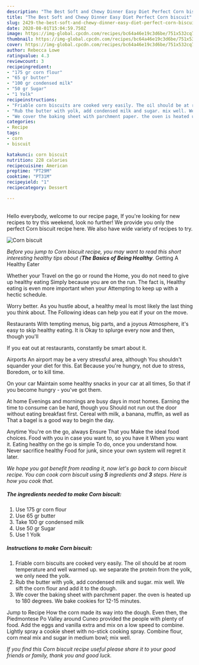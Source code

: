```yaml
---
description: "The Best Soft and Chewy Dinner Easy Diet Perfect Corn biscuit"
title: "The Best Soft and Chewy Dinner Easy Diet Perfect Corn biscuit"
slug: 2429-the-best-soft-and-chewy-dinner-easy-diet-perfect-corn-biscuit
date: 2020-08-01T15:04:59.750Z
image: https://img-global.cpcdn.com/recipes/bc64a46e19c3d6be/751x532cq70/corn-biscuit-recipe-main-photo.jpg
thumbnail: https://img-global.cpcdn.com/recipes/bc64a46e19c3d6be/751x532cq70/corn-biscuit-recipe-main-photo.jpg
cover: https://img-global.cpcdn.com/recipes/bc64a46e19c3d6be/751x532cq70/corn-biscuit-recipe-main-photo.jpg
author: Rebecca Lowe
ratingvalue: 4.3
reviewcount: 3
recipeingredient:
- "175 gr corn flour"
- "65 gr butter"
- "100 gr condensed milk"
- "50 gr Sugar"
- "1 Yolk"
recipeinstructions:
- "Friable corn biscuits are cooked very easily. The oil should be at room temperature and well warmed up. we separate the protein from the yolk, we only need the yolk."
- "Rub the butter with yolk, add condensed milk and sugar. mix well. We sift the corn flour and add it to the dough."
- "We cover the baking sheet with parchment paper. the oven is heated up to 180 degrees. We bake cookies for 12-15 minutes."
categories:
- Recipe
tags:
- corn
- biscuit

katakunci: corn biscuit 
nutrition: 228 calories
recipecuisine: American
preptime: "PT29M"
cooktime: "PT31M"
recipeyield: "1"
recipecategory: Dessert

---
```

<br>
Hello everybody, welcome to our recipe page, If you're looking for new recipes to try this weekend, look no further! We provide you only the perfect Corn biscuit recipe here. We also have wide variety of recipes to try.
<br>


![Corn biscuit](https://img-global.cpcdn.com/recipes/bc64a46e19c3d6be/751x532cq70/corn-biscuit-recipe-main-photo.jpg)

<i>Before you jump to Corn biscuit recipe, you may want to read this short interesting healthy tips about {<strong>The Basics of Being Healthy</strong>.</i>
Getting A Healthy Eater

Whether your Travel on the go or round the
Home, you do not need to give up healthy eating
Simply because you are on the run. The fact is,
Healthy eating is even more important when your
Attempting to keep up with a hectic schedule.


Worry better. As you hustle about, a healthy meal
Is most likely the last thing you think about. The
Following ideas can help you eat if your on the move.

Restaurants
With tempting menus, big parts, and a joyous 
Atmosphere, it's easy to skip healthy eating. It is 
Okay to splurge every now and then, though you'll

If you eat out at restaurants, constantly be smart
about it.

Airports
An airport may be a very stressful area, although
You shouldn't squander your diet for this. Eat
Because you're hungry, not due to stress,
Boredom, or to kill time.

On your car
Maintain some healthy snacks in your car at all times,
So that if you become hungry - you've got them.

At home
Evenings and mornings are busy days in most homes.
Earning the time to consume can be hard, though you
Should not run out the door without eating breakfast
first. Cereal with milk, a banana, muffin, as well as 
That a bagel is a good way to begin the day.

Anytime You're on the go, always Ensure That you
Make the ideal food choices. 
Food with you in case you want to, so you have it
When you want it. Eating healthy on the go is simple 
To do, once you understand how. Never sacrifice healthy
Food for junk, since your own system will regret it later.


<i>We hope you got benefit from reading it, now let's go back to corn biscuit recipe. You can cook corn biscuit using <strong>5</strong> ingredients and <strong>3</strong> steps. Here is how you cook that.
</i>

##### The ingredients needed to make Corn biscuit:

1. Use 175 gr corn flour
1. Use 65 gr butter
1. Take 100 gr condensed milk
1. Use 50 gr Sugar
1. Use 1 Yolk


##### Instructions to make Corn biscuit:

1. Friable corn biscuits are cooked very easily. The oil should be at room temperature and well warmed up. we separate the protein from the yolk, we only need the yolk.
1. Rub the butter with yolk, add condensed milk and sugar. mix well. We sift the corn flour and add it to the dough.
1. We cover the baking sheet with parchment paper. the oven is heated up to 180 degrees. We bake cookies for 12-15 minutes.


Jump to Recipe How the corn made its way into the dough. Even then, the Piedmontese Po Valley around Cuneo provided the people with plenty of food. Add the eggs and vanilla extra and mix on a low speed to combine. Lightly spray a cookie sheet with no-stick cooking spray. Combine flour, corn meal mix and sugar in medium bowl; mix well. 

<i>If you find this Corn biscuit recipe useful please share it to your good friends or family, thank you and good luck.</i>
